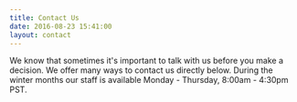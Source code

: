 ```yaml
---
title: Contact Us
date: 2016-08-23 15:41:00
layout: contact
---
```

We know that sometimes it's important to talk with us before you make a decision. We offer many ways to contact us directly below.  During the winter months our staff is available Monday - Thursday, 8:00am - 4:30pm PST.